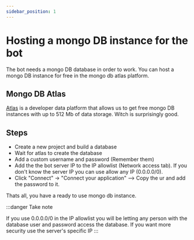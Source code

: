 ```yaml
---
sidebar_position: 1
---
```


# Hosting a mongo DB instance for the bot

The bot needs a mongo DB database in order to work. You can host a mongo DB instance for free in the mongo db atlas platform.

## Mongo DB Atlas

[Atlas](https://www.mongodb.com/atlas) is a developer data platform that allows us to get free mongo DB instances with up to 512 Mb of data storage. Witch is surprisingly good.

## Steps

* Create a new project and build a database
* Wait for atlas to create the database
* Add a custom username and password (Remember them)
* Add the the bot server IP to the IP allowlist (Network access tab). If you don't know the server IP you can use allow any IP (0.0.0.0/0).
* Click "Connect" -> "Connect your application" --> Copy the ur and add the password to it.

Thats all, you have a ready to use mongo db instance.

:::danger Take note

If you use 0.0.0.0/0 in the IP allowlist you will be letting any person with the database user and password access the database. If you want more security use the server's specific IP
:::
